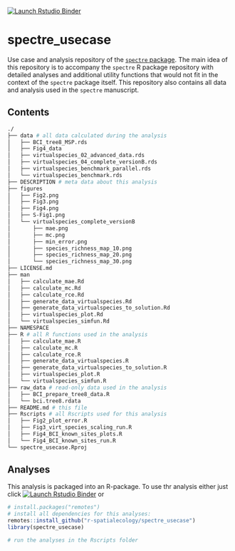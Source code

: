   <!-- badges: start -->
  [![Launch Rstudio Binder](http://mybinder.org/badge_logo.svg)](https://mybinder.org/v2/gh/r-spatialecology/spectre_usecase/master?urlpath=rstudio)
  <!-- badges: end -->

# spectre_usecase

Use case and analysis repository of the [`spectre` package](https://github.com/r-spatialecology/spectre).
The main idea of this repository is to accompany the `spectre` R package repository with detailed analyses and additional utility functions that would not fit in the context of the `spectre` package itself. This repository also contains all data and analysis used in the `spectre` manuscript.

## Contents

```bash
./
├── data # all data calculated during the analysis
│   ├── BCI_tree8_MSP.rds
│   ├── Fig4_data
│   ├── virtualspecies_02_advanced_data.rds
│   ├── virtualspecies_04_complete_versionB.rds
│   ├── virtualspecies_benchmark_parallel.rds
│   └── virtualspecies_benchmark.rds
├── DESCRIPTION # meta data about this analysis
├── figures
│   ├── Fig2.png
│   ├── Fig3.png
│   ├── Fig4.png
│   ├── S-Fig1.png
│   └── virtualspecies_complete_versionB
│       ├── mae.png
│       ├── mc.png
│       ├── min_error.png
│       ├── species_richness_map_10.png
│       ├── species_richness_map_20.png
│       └── species_richness_map_30.png
├── LICENSE.md
├── man
│   ├── calculate_mae.Rd
│   ├── calculate_mc.Rd
│   ├── calculate_rce.Rd
│   ├── generate_data_virtualspecies.Rd
│   ├── generate_data_virtualspecies_to_solution.Rd
│   ├── virtualspecies_plot.Rd
│   └── virtualspecies_simfun.Rd
├── NAMESPACE
├── R # all R functions used in the analysis
│   ├── calculate_mae.R
│   ├── calculate_mc.R
│   ├── calculate_rce.R
│   ├── generate_data_virtualspecies.R
│   ├── generate_data_virtualspecies_to_solution.R
│   ├── virtualspecies_plot.R
│   └── virtualspecies_simfun.R
├── raw_data # read-only data used in the analysis
│   ├── BCI_prepare_tree8_data.R
│   └── bci.tree8.rdata
├── README.md # this file
├── Rscripts # all Rscripts used for this analysis
│   ├── Fig2_plot_error.R
│   ├── Fig3_virt_species_scaling_run.R
│   ├── Fig4_BCI_known_sites_plots.R
│   └── Fig4_BCI_known_sites_run.R
└── spectre_usecase.Rproj
```

## Analyses

This analysis is packaged into an R-package. To use thr analysis either just click [![Launch Rstudio Binder](http://mybinder.org/badge_logo.svg)](https://mybinder.org/v2/gh/r-spatialecology/spectre_usecase/master?urlpath=rstudio) or 

```R
# install.packages("remotes")
# install all dependencies for this analyses:
remotes::install_github("r-spatialecology/spectre_usecase")
library(spectre_usecase)

# run the analyses in the Rscripts folder
```